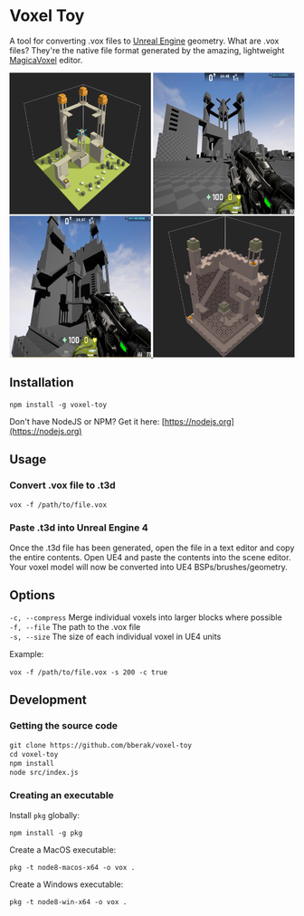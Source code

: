 # Voxel Toy

A tool for converting .vox files to [Unreal Engine](https://www.unrealengine.com/) geometry. What are .vox files? They're the native file format generated by the amazing, lightweight [MagicaVoxel](https://ephtracy.github.io/) editor.

<p align="center">
  	<a href="https://github.com/bberak/voxel-toy/raw/master/assets/images/mv-1.png">
    	<img src="https://github.com/bberak/voxel-toy/raw/master/assets/images/mv-1.png" height="250" width="250" />
	</a>
	<a href="https://github.com/bberak/voxel-toy/raw/master/assets/images/ut-1.png">
    	<img src="https://github.com/bberak/voxel-toy/raw/master/assets/images/ut-1.png" height="250" width="250" />
	</a>
	<br />
	<a href="https://github.com/bberak/voxel-toy/raw/master/assets/images/ut-2.png">
    	<img src="https://github.com/bberak/voxel-toy/raw/master/assets/images/ut-2.png" height="250" width="250" />
	</a>
	<a href="https://github.com/bberak/voxel-toy/raw/master/assets/images/mv-2.png">
    	<img src="https://github.com/bberak/voxel-toy/raw/master/assets/images/mv-2.png" height="250" width="250" />
	</a>
</p>

## Installation

```
npm install -g voxel-toy
```

Don't have NodeJS or NPM? Get it here: [https://nodejs.org](https://nodejs.org)

## Usage

### Convert .vox file to .t3d

```
vox -f /path/to/file.vox
```

### Paste .t3d into Unreal Engine 4

Once the .t3d file has been generated, open the file in a text editor and copy the entire contents. Open UE4 and paste the contents into the scene editor. Your voxel model will now be converted into UE4 BSPs/brushes/geometry.

## Options

`-c, --compress` Merge individual voxels into larger blocks where possible <br/>
`-f, --file` The path to the .vox file <br/>
`-s, --size` The size of each individual voxel in UE4 units <br/>

Example:

`vox -f /path/to/file.vox -s 200 -c true`

## Development

### Getting the source code

```
git clone https://github.com/bberak/voxel-toy
cd voxel-toy
npm install
node src/index.js
```

### Creating an executable

Install `pkg` globally:

```
npm install -g pkg
```

Create a MacOS executable:

```
pkg -t node8-macos-x64 -o vox .
```

Create a Windows executable:

```
pkg -t node8-win-x64 -o vox .
```